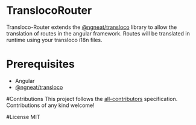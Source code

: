 # TranslocoRouter

Transloco-Router extends the [@ngneat/transloco](https://github.com/ngneat/transloco) library to allow the translation of routes in the angular framework.
Routes will be translated in runtime using your transloco i18n files.

# Prerequisites
* Angular
* [@ngneat/transloco](https://github.com/ngneat/transloco)

#Contributions
This project follows the [all-contributors](https://github.com/all-contributors/all-contributors) specification. Contributions of any kind welcome!

#License
MIT
